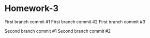 # Homework-3
First branch commit #1
First branch commit #2
First branch commit #3

Second branch commit #1
Second branch commit #2

